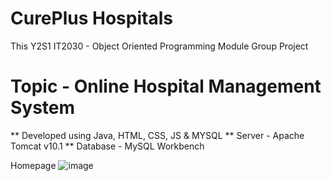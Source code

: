 # CurePlus Hospitals
This Y2S1 IT2030 - Object Oriented Programming Module Group Project

# Topic - Online Hospital Management System

** Developed using Java, HTML, CSS, JS & MYSQL
** Server - Apache Tomcat v10.1
** Database - MySQL Workbench

Homepage
![image](https://github.com/HishenPerera/Online-Hospital-Management-System/blob/Main-Branch/Project%20Details/Homepage.png)
